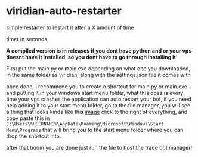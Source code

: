 # viridian-auto-restarter

simple restarter to restart it after a X amount of time

timer in seconds

**A compiled version is in releases if you dont have python and or your vps doesnt have it installed, so you dont have to go through installing it**

First put the main.py or main.exe depending on what one you downloaded, in the same folder as viridian, along with the settings.json file it comes with

once done, I recommend you to create a shortcut for main.py or main.exe and putting it in your windows start menu folder, what this does is every time your vps crashes the application can auto restart your bot, if you need help adding it to your start menu folder, go to the file manager, you will see a thing that looks kinda like this [image](https://user-images.githubusercontent.com/48303729/180705783-b697efc8-60ca-4b6d-ba57-77db3089fa1a.png) click to the right of everything, and copy paste this in `C:\Users\%USERNAME%\AppData\Roaming\Microsoft\Windows\Start Menu\Programs` that will bring you to the start menu folder where you can drop the shortcut into.

after that boom you are done just run the file to host the trade bot manager!
